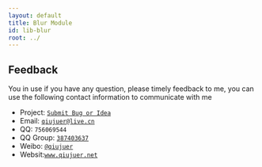 ```yaml
---
layout: default
title: Blur Module
id: lib-blur
root: ../
---
```


## Feedback

You in use if you have any question, please timely feedback to me, you can use the following contact information to communicate with me

* Project: [`Submit Bug or Idea`](https://github.com/qiujuer/Genius-Android/issues)
* Email: [`qiujuer@live.cn`](mailto:qiujuer@live.cn)
* QQ: `756069544`
* QQ Group: [`387403637`](http://shang.qq.com/wpa/qunwpa?idkey=3f1ed8e41ed84b07775ca593032c5d956fbd8c3320ce94817bace00549d58a8f)
* Weibo: [`@qiujuer`](http://weibo.com/qiujuer)
* Websit:[`www.qiujuer.net`](http://www.qiujuer.net)

